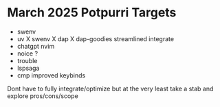 # March 2025 Potpurri Targets

- swenv
- uv X swenv X dap X dap-goodies streamlined integrate
- chatgpt nvim
- noice ?
- trouble
- lspsaga
- cmp improved keybinds

Dont have to fully integrate/optimize but at the very least take a stab and explore pros/cons/scope

